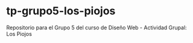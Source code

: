 # tp-grupo5-los-piojos
Repositorio para el Grupo 5 del curso de Diseño Web - Actividad Grupal: Los Piojos
